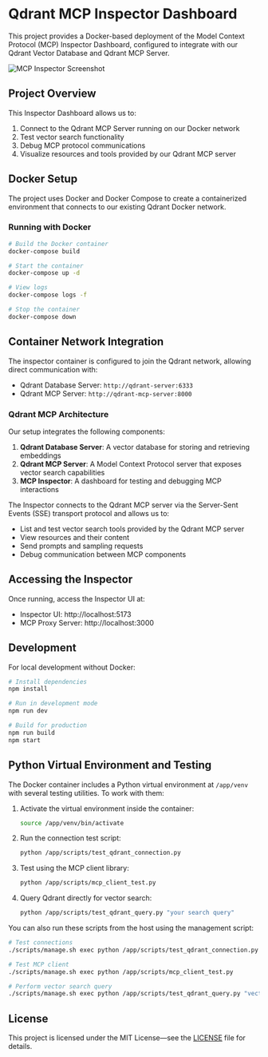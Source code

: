 # Qdrant MCP Inspector Dashboard

This project provides a Docker-based deployment of the Model Context Protocol (MCP) Inspector Dashboard, configured to integrate with our Qdrant Vector Database and Qdrant MCP Server.

![MCP Inspector Screenshot](mcp-inspector.png)

## Project Overview

This Inspector Dashboard allows us to:

1. Connect to the Qdrant MCP Server running on our Docker network
2. Test vector search functionality
3. Debug MCP protocol communications
4. Visualize resources and tools provided by our Qdrant MCP server

## Docker Setup

The project uses Docker and Docker Compose to create a containerized environment that connects to our existing Qdrant Docker network.

### Running with Docker

```bash
# Build the Docker container
docker-compose build

# Start the container
docker-compose up -d

# View logs
docker-compose logs -f

# Stop the container
docker-compose down
```

## Container Network Integration

The inspector container is configured to join the Qdrant network, allowing direct communication with:

- Qdrant Database Server: `http://qdrant-server:6333`
- Qdrant MCP Server: `http://qdrant-mcp-server:8000`

### Qdrant MCP Architecture

Our setup integrates the following components:

1. **Qdrant Database Server**: A vector database for storing and retrieving embeddings
2. **Qdrant MCP Server**: A Model Context Protocol server that exposes vector search capabilities
3. **MCP Inspector**: A dashboard for testing and debugging MCP interactions

The Inspector connects to the Qdrant MCP server via the Server-Sent Events (SSE) transport protocol and allows us to:

- List and test vector search tools provided by the Qdrant MCP server
- View resources and their content
- Send prompts and sampling requests
- Debug communication between MCP components

## Accessing the Inspector

Once running, access the Inspector UI at:
- Inspector UI: http://localhost:5173
- MCP Proxy Server: http://localhost:3000

## Development

For local development without Docker:

```bash
# Install dependencies
npm install

# Run in development mode
npm run dev

# Build for production
npm run build
npm start
```

## Python Virtual Environment and Testing

The Docker container includes a Python virtual environment at `/app/venv` with several testing utilities. To work with them:

1. Activate the virtual environment inside the container:
   ```bash
   source /app/venv/bin/activate
   ```

2. Run the connection test script:
   ```bash
   python /app/scripts/test_qdrant_connection.py
   ```

3. Test using the MCP client library:
   ```bash
   python /app/scripts/mcp_client_test.py
   ```

4. Query Qdrant directly for vector search:
   ```bash
   python /app/scripts/test_qdrant_query.py "your search query"
   ```

You can also run these scripts from the host using the management script:
```bash
# Test connections
./scripts/manage.sh exec python /app/scripts/test_qdrant_connection.py

# Test MCP client
./scripts/manage.sh exec python /app/scripts/mcp_client_test.py

# Perform vector search query
./scripts/manage.sh exec python /app/scripts/test_qdrant_query.py "vector search query"
```

## License

This project is licensed under the MIT License—see the [LICENSE](LICENSE) file for details.
